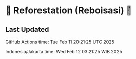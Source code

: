 
# 🌳 Reforestation (Reboisasi) 🌲

## Last Updated

GitHub Actions time: Tue Feb 11 20:21:25 UTC 2025

Indonesia/Jakarta time: Wed Feb 12 03:21:25 WIB 2025
